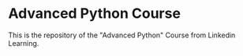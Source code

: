 # Advanced Python Course
This is the repository of the "Advanced Python" Course from Linkedin Learning.
